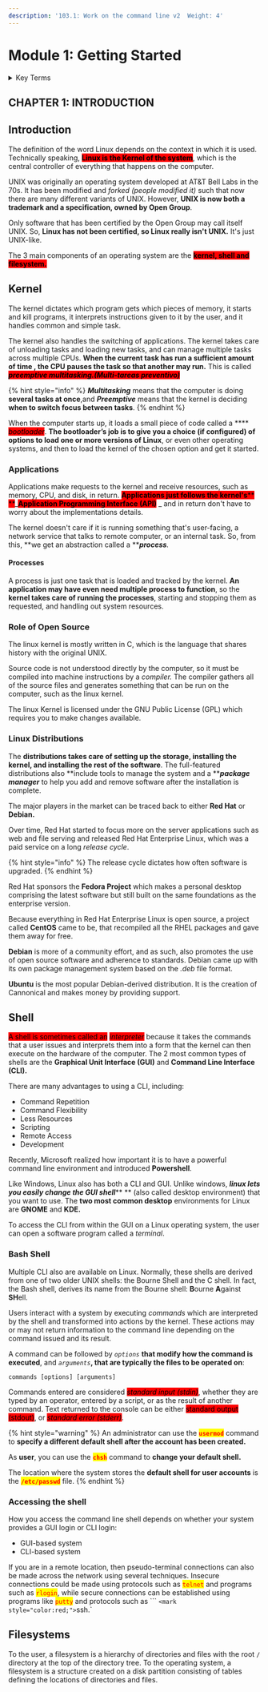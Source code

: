```yaml
---
description: '103.1: Work on the command line v2  Weight: 4'
---
```


# Module 1: Getting Started

<details>

<summary>Key Terms</summary>

**`bash`** Bourne Again SHell - an sh-compatible command language interpreter that executes commands read from the standard input or  from a file

**`ls`** Command that will list information about files. The current directory is listed by default.

</details>

## CHAPTER 1: INTRODUCTION

## Introduction

The definition of the word Linux depends on the context in which it is used. Technically speaking, <mark style="background-color:red;">**Linux is the Kernel of the system**</mark>, which is the central controller of everything that happens on the computer.

UNIX was originally an operating system developed at AT\&T Bell Labs in the 70s. It has been modified and _forked (_people modified it_)_ such that now there are many different variants of UNIX. However, **UNIX is now both a trademark and a specification, owned by Open Group**.

Only software that has been certified by the Open Group may call itself UNIX. So, **Linux has not been certified, so Linux really isn't UNIX.** It's just UNIX-like.

The 3 main components of an operating system are the <mark style="background-color:red;">**kernel, shell and filesystem.**</mark>

## Kernel

The kernel dictates which program gets which pieces of memory, it starts and kill programs, it interprets instructions given to it by the user, and it handles common and simple task.&#x20;

The kernel also handles the switching of applications. The kernel takes care of unloading tasks and loading new tasks, and can manage multiple tasks across multiple CPUs. **When the current task has run a sufficient amount of time , the CPU pauses the task so that another may run.** This is called _<mark style="background-color:red;">**preemptive multitasking.(Multi-tareas preventivo)**</mark>_

{% hint style="info" %}
_**Multitasking**_ means that the computer is doing **several tasks at once**,and _**Preemptive**_ means that the kernel is deciding **when to switch focus between tasks**.
{% endhint %}

When the computer starts up, it loads a small piece of code called a **** _<mark style="background-color:red;">bootloader</mark>_. **The bootloader’s job is to give you a choice (if configured) of options to load one or more versions of Linux**, or even other operating systems, and then to load the kernel of the chosen option and get it started.

### Applications

Applications make requests to the kernel and receive resources, such as memory, CPU, and disk, in return. <mark style="background-color:red;">**Applications just follows the kernel's**</mark><mark style="background-color:red;">** **</mark>_<mark style="background-color:red;">**Application Programming Interface (API)**</mark> _ and in return don't have to worry about the implementations details.

The kernel doesn't care if it is running something that's user-facing, a network service that talks to remote computer, or an internal task. So, from this, **we get an abstraction called a **_**process**._&#x20;

#### Processes

A process is just one task that is loaded and tracked by the kernel. **An application may have even need multiple process to function**, so the **kernel takes care of running the processes**, starting and stopping them as requested, and handling out system resources.

### Role of Open Source

The linux kernel is mostly written in C, which is the language that shares history with the original UNIX.

Source code is not understood directly by the computer, so it must be compiled into machine instructions by a _compiler._ The compiler gathers all of the source files and generates something that can be run on the computer, such as the linux kernel.

The linux Kernel is licensed under the GNU Public License (GPL) which requires you to make changes available.

### Linux Distributions

The **distributions takes care of setting up the storage, installing the kernel, and installing the rest of the software**. The full-featured distributions also **include tools to manage the system and a **_**package manager**_ to help you add and remove software after the installation is complete.

The major players in the market can be traced back to either **Red Hat** or **Debian.**

Over time, Red Hat started to focus more on the server applications such as web and file serving and released Red Hat Enterprise Linux, which was a paid service on a long _release cycle_.&#x20;

{% hint style="info" %}
The release cycle dictates how often software is upgraded.
{% endhint %}

Red Hat sponsors the **Fedora Project** which makes a personal desktop comprising the latest software but still built on the same foundations as the enterprise version.

Because everything in Red Hat Enterprise Linux is open source, a project called **CentOS** came to be, that recompiled all the RHEL packages and gave them away for free.

**Debian** is more of a community effort, and as such, also promotes the use of open source software and adherence to standards. Debian came up with its own package management  system based on the _.deb_ file format.

**Ubuntu** is the most popular Debian-derived distribution. It is the creation of Cannonical and makes money by providing support.

## Shell

<mark style="background-color:red;">A shell is sometimes called an</mark> <mark style="background-color:red;"></mark>_<mark style="background-color:red;">interpreter</mark>_ because it takes the commands that a user issues and interprets them into a form that the kernel can then execute on the hardware of the computer. The 2 most common types of shells are the **Graphical Unit Interface (GUI)** and **Command Line Interface (CLI).**

There are many advantages to using a CLI, including:

* Command Repetition
* Command Flexibility
* Less Resources
* Scripting
* Remote Access
* Development

Recently, Microsoft realized how important it is to have a powerful command line environment and introduced **Powershell**.

Like Windows, Linux also has both a CLI and GUI. Unlike windows, _**linux lets you easily change the GUI shell**_** ** (also called desktop environment) that you want to use. The **two most common desktop** environments for Linux are **GNOME** and **KDE.**

To access the CLI from within the GUI on a Linux operating system, the user can open a software program called a _terminal_.

### Bash Shell

Multiple CLI also are available on Linux. Normally, these shells are derived from one of two older UNIX shells: the Bourne Shell and the C shell. In fact, the Bash shell, derives its name from the Bourne shell: **B**ourne **A**gainst **SH**ell.&#x20;

Users interact with a system by executing _commands_ which are interpreted by the shell and transformed into actions by the kernel. These actions may or may not return information to the command line depending on the command issued and its result.

A command can be followed by _`options`_ **that modify how the command is executed**, and _`arguments`_**, that are typically the files to be operated on**:

```
commands [options] [arguments]
```

Commands entered are considered _<mark style="background-color:red;">standard input (stdin)</mark>_, whether they are typed by an operator, entered by a script, or as the result of another command. Text returned to the console can be either <mark style="background-color:red;">standard output (stdout)</mark>, or _<mark style="background-color:red;">standard error (stderr)</mark>_.

{% hint style="warning" %}
An administrator can use the <mark style="color:red;">**`usermod`**</mark> command to **specify a different default shell after the account has been created.**

As **user**, you can use the <mark style="color:red;">**`chsh`**</mark> command to **change your default shell.**

The location where the system stores the **default shell for user accounts** is the <mark style="color:red;">**`/etc/passwd`**</mark> file.
{% endhint %}

### Accessing the shell

How you access the command line shell depends on whether your system provides a GUI login or CLI login:

* GUI-based system
* CLI-based system

If you are in a remote location, then pseudo-terminal connections can also be made across the network using several techniques. Insecure connections could be made using protocols such as <mark style="color:red;">`telnet`</mark> and programs such as <mark style="color:red;">`rlogin`</mark>, while secure connections can be established using programs like <mark style="color:red;">`putty`</mark> and protocols such as ``` `<mark style="color:red;">`ssh.`</mark>

## Filesystems

To the user, a filesystem is a hierarchy of directories and files with the root `/` directory at the top of the directory tree. To the operating system, a filesystem is a structure created on a disk partition consisting of tables defining the locations of directories and files.
